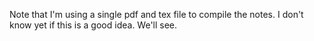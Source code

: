 Note that I'm using a single pdf and tex file to compile the notes.
I don't know yet if this is a good idea. We'll see.
